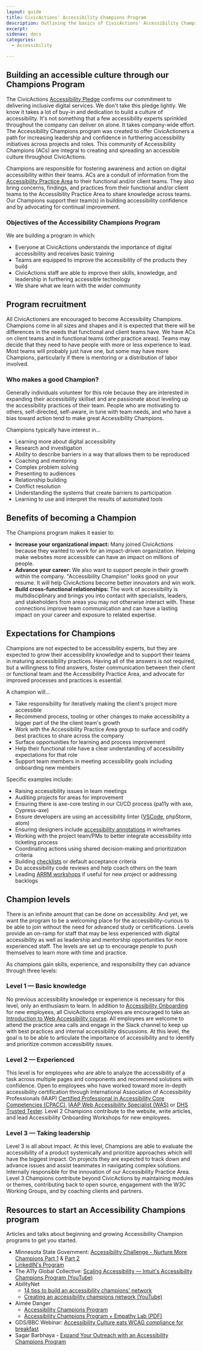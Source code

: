 ```yaml
---
layout: guide
title: CivicActions' Accessibility Champions Program
description: Outlining the basics of CivicActions' Accessibility Champions Program
excerpt: 
sidenav: docs
categories:
  - Accessibility

---
```


## Building an accessible culture through our Champions Program
The CivicActions [Accessibility Pledge](https://accessibility.civicactions.com/posts/CivicActions-Accessibility-Pledge) confirms our commitment to delivering inclusive digital services. We don't take this pledge lightly. We know it takes a lot of buy-in and dedication to build a culture of accessibility. It's not something that a few accessibility experts sprinkled throughout the company can deliver on alone. It takes company-wide effort. The Accessibility Champions program was created to offer CivicActioners a path for increasing leadership and confidence in furthering accessibility initiatives across projects and roles. This community of Accessibility Champions (ACs) are integral to creating and spreading an accessible culture throughout CivicActions.

Champions are responsible for fostering awareness and action on digital accessibility within their teams. ACs are a conduit of information from the [Accessibility Practice Area](https://guidebook.civicactions.com/en/latest/practice-areas/accessibility/) to their functional and/or client teams. They also bring concerns, findings, and practices from their functional and/or client teams to the Accessibility Practice Area to share knowledge across teams. Our Champions support their team(s) in building accessibility confidence and by advocating for continual improvement.

### Objectives of the Accessibility Champions Program
We are building a program in which:
- Everyone at CivicActions understands the importance of digital accessibility and receives basic training
- Teams are equipped to improve the accessibility of the products they build
- CivicActions staff are able to improve their skills, knowledge, and leadership in furthering accessible technology
- We share what we learn with the wider community

## Program recruitment
All CivicActioners are encouraged to become Accessibility Champions. Champions come in all sizes and shapes and it is expected that there will be differences in the needs that functional and client teams have. We have ACs on client teams and in functional teams (other practice areas). Teams may decide that they need to have people with more or less experience to lead. Most teams will probably just have one, but some may have more Champions, particularly if there is mentoring or a distribution of labor involved.

### Who makes a good Champion?
Generally individuals volunteer for this role because they are interested in expanding their accessibility skillset and are passionate about leveling up the accessibility practices of their team. People who are motivating to others, self-directed, self-aware, in tune with team needs, and who have a bias toward action tend to make great Accessibility Champions.

Champions typically have interest in…
- Learning more about digital accessibility
- Research and investigation
- Ability to describe barriers in a way that allows them to be reproduced
- Coaching and mentoring
- Complex problem solving
- Presenting to audiences
- Relationship building
- Conflict resolution
- Understanding the systems that create barriers to participation
- Learning to use and interpret the results of automated tools

## Benefits of becoming a Champion
The Champions program makes it easier to:
- **Increase your organizational impact:** Many joined CivicActions because they wanted to work for an impact-driven organization. Helping make websites more accessible can have an impact on millions of people. 
- **Advance your career:** We also want to support people in their growth within the company. "Accessibility Champion" looks good on your resume. It will help CivicActions become better innovators and win work.
- **Build cross-functional relationships:** The work of accessibility is multidisciplinary and brings you into contact with specialists, leaders, and stakeholders from areas you may not otherwise interact with. These connections improve team communication and can have a lasting impact on your career and exposure to related expertise.

## Expectations for Champions
Champions are not expected to be accessibility experts, but they are expected to grow their accessibility knowledge and to support their teams in maturing accessibility practices. Having all of the answers is not required, but a willingness to find answers, foster communication between their client or functional team and the Accessibility Practice Area, and advocate for improved processes and practices is essential.

A champion will…
- Take responsibility for iteratively making the client's project more accessible
- Recommend process, tooling or other changes to make accessibility a bigger part of the the client team's growth
- Work with the Accessibility Practice Area group to surface and codify best practices to share across the company
- Surface opportunities for learning and process improvement 
- Help their functional role have a clear understanding of accessibility expectations for that role
- Support team members in meeting accessibility goals including onboarding new members

Specific examples include: 
- Raising accessibility issues in team meetings
- Auditing projects for areas for improvement
- Ensuring there is axe-core testing in our CI/CD process (pa11y with axe, Cypress-axe)
- Ensure developers are using an accessibility linter ([VSCode](https://marketplace.visualstudio.com/items?itemName=deque-systems.vscode-axe-linter), phpStorm, atom)
- Ensuring designers include [accessibility annotations](https://medium.com/designing-atlassian/create-accessible-designs-using-the-figma-a11y-annotation-kit-35371f00dac5) in wireframes
- Working with the project team/PMs to better integrate accessibility into ticketing process
- Coordinating actions using shared decision-making and prioritization criteria
- Building [checklists](https://accessibility.civicactions.com/playbook/checklists) or default acceptance criteria
- Do accessibility code reviews and help coach others on the team
- Leading [ARRM workshops](https://www.w3.org/WAI/EO/wiki/ARRM_Project_-_Accessibility_Roles_and_Responsibilities_Mapping) if useful for new project or addressing backlogs

## Champion levels
There is an infinite amount that can be done on accessibility. And yet, we want the program to be a welcoming place for the accessibility-curious to be able to join without the need for advanced study or certifications. Levels provide an on-ramp for staff that may be less experienced with digital accessibility as well as leadership and mentorship opportunities for more experienced staff. The levels are set up to encourage people to push themselves to learn more with time and practice. 

As champions gain skills, experience, and responsibility they can advance through three levels:

### Level 1 — Basic knowledge
No previous accessibility knowledge or experience is necessary for this level, only an enthusiasm to learn. In addition to [Accessibility Onboarding](https://accessibility.civicactions.com/guide/onboarding-staff) for new employees, all CivicActions employees are encouraged to take an [Introduction to Web Accessibility course](https://www.edx.org/learn/web-accessibility/the-world-wide-web-consortium-w3c-introduction-to-web-accessibility). All employees are welcome to attend the practice area calls and engage in the Slack channel to keep up with best practices and internal accessibility discussions.  At this level, the goal is to be able to articulate the importance of accessibility and to identify and prioritize common accessibility issues.

### Level 2 — Experienced 
This level is for employees who are able to analyze the accessibility of a task across multiple pages and components and recommend solutions with confidence. Open to employees who have worked toward more in-depth accessibility certification through International Association of Accessibility Professionals (IAAP) [Certified Professional in Accessibility Core Competencies (CPACC)](https://www.accessibilityassociation.org/s/certified-professional), [IAAP Web Accessibility Specialist (WAS)](https://www.accessibilityassociation.org/s/wascertification) or [DHS Trusted Tester](https://www.dhs.gov/trusted-tester). Level 2 Champions contribute to the website, write articles, and lead Accessibility Onboarding Workshops for new employees.

### Level 3 — Taking leadership 
Level 3 is all about impact. At this level, Champions are able to evaluate the accessibility of a product systemically and prioritize approaches which will have the biggest impact. On projects they are expected to track down and advance issues and assist teammates in navigating complex solutions. Internally responsible for the innovation of our Accessibility Practice Area. Level 3 Champions contribute beyond CivicActions by maintaining modules or themes, contributing back to open source, engagement with the W3C Working Groups, and by coaching clients and partners.

## Resources to start an Accessibility Champions program 
Articles and talks about beginning and growing Accessibility Champion programs to get you started.
- Minnesota State Government: [Accessibility Challenge - Nurture More Champions Part 1](https://mn.gov/mnit/media/blog/?id=38-516010) & [Part 2](https://mn.gov/mnit/media/blog/?id=38-518320)
- [LinkedIN's Program](https://engineering.linkedin.com/blog/2019/05/scaling-accessibility-through-a11y-champions-program)
- The A11y Global Collective: [Scaling Accessibility — Intuit's Accessibility Champions Program (YouTube)](https://www.youtube.com/watch?v=np6sIWUTPlE)
- AbilityNet
  - [14 tips to build an accessibility champions' network](https://abilitynet.org.uk/news-blogs/14-tips-build-accessibility-champions-network)
  - [Creating an accessibility champions network (YouTube)](https://www.youtube.com/watch?v=tWY_YBz5mSI)
- Aimée Danger
  - [Accessibility Champions Program](https://www.aimeedanger.com/portfolio/accessibility-champions-program/)
  - [Accessibility Champions Program + Empathy Lab (PDF)](https://www.aimeedanger.com/wp-content/uploads/2021/06/ACEL-0330-1.pdf)
- GDS/BBC Webinar: [Accessibility Culture eats WCAG compliance for breakfast](https://www.youtube.com/watch?v=BktMJzjf7xs&t=1s&ab_channel=UKGovDesign)
- Sagar Barbhaya - [Expand Your Outreach with an Accessibility Champions Program](https://www.youtube.com/watch?v=8hIVafzpFkw&ab_channel=A11yBytes)
